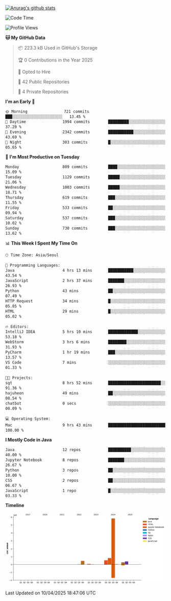 [![Anurag's github stats](https://github-readme-stats.vercel.app/api?username=hajubal)](https://github.com/anuraghazra/github-readme-stats)

<!--START_SECTION:waka-->
![Code Time](http://img.shields.io/badge/Code%20Time-358%20hrs%203%20mins-blue)

![Profile Views](http://img.shields.io/badge/Profile%20Views-0-blue)

**🐱 My GitHub Data** 

> 📦 223.3 kB Used in GitHub's Storage 
 > 
> 🏆 0 Contributions in the Year 2025
 > 
> 💼 Opted to Hire
 > 
> 📜 42 Public Repositories 
 > 
> 🔑 4 Private Repositories 
 > 
**I'm an Early 🐤** 

```text
🌞 Morning                721 commits         ███░░░░░░░░░░░░░░░░░░░░░░   13.45 % 
🌆 Daytime                1994 commits        █████████░░░░░░░░░░░░░░░░   37.20 % 
🌃 Evening                2342 commits        ███████████░░░░░░░░░░░░░░   43.69 % 
🌙 Night                  303 commits         █░░░░░░░░░░░░░░░░░░░░░░░░   05.65 % 
```
📅 **I'm Most Productive on Tuesday** 

```text
Monday                   809 commits         ████░░░░░░░░░░░░░░░░░░░░░   15.09 % 
Tuesday                  1129 commits        █████░░░░░░░░░░░░░░░░░░░░   21.06 % 
Wednesday                1003 commits        █████░░░░░░░░░░░░░░░░░░░░   18.71 % 
Thursday                 619 commits         ███░░░░░░░░░░░░░░░░░░░░░░   11.55 % 
Friday                   533 commits         ██░░░░░░░░░░░░░░░░░░░░░░░   09.94 % 
Saturday                 537 commits         ███░░░░░░░░░░░░░░░░░░░░░░   10.02 % 
Sunday                   730 commits         ███░░░░░░░░░░░░░░░░░░░░░░   13.62 % 
```


📊 **This Week I Spent My Time On** 

```text
🕑︎ Time Zone: Asia/Seoul

💬 Programming Languages: 
Java                     4 hrs 13 mins       ███████████░░░░░░░░░░░░░░   43.54 % 
JavaScript               2 hrs 37 mins       ███████░░░░░░░░░░░░░░░░░░   26.93 % 
Python                   43 mins             ██░░░░░░░░░░░░░░░░░░░░░░░   07.49 % 
HTTP Request             34 mins             █░░░░░░░░░░░░░░░░░░░░░░░░   05.85 % 
HTML                     29 mins             █░░░░░░░░░░░░░░░░░░░░░░░░   05.02 % 

🔥 Editors: 
IntelliJ IDEA            5 hrs 10 mins       █████████████░░░░░░░░░░░░   53.18 % 
WebStorm                 3 hrs 6 mins        ████████░░░░░░░░░░░░░░░░░   31.93 % 
PyCharm                  1 hr 19 mins        ███░░░░░░░░░░░░░░░░░░░░░░   13.57 % 
VS Code                  7 mins              ░░░░░░░░░░░░░░░░░░░░░░░░░   01.33 % 

🐱‍💻 Projects: 
sgt                      8 hrs 52 mins       ███████████████████████░░   91.36 % 
hajuheon                 49 mins             ██░░░░░░░░░░░░░░░░░░░░░░░   08.54 % 
chatbot                  0 secs              ░░░░░░░░░░░░░░░░░░░░░░░░░   00.09 % 

💻 Operating System: 
Mac                      9 hrs 43 mins       █████████████████████████   100.00 % 
```

**I Mostly Code in Java** 

```text
Java                     12 repos            ██████████░░░░░░░░░░░░░░░   40.00 % 
Jupyter Notebook         8 repos             ███████░░░░░░░░░░░░░░░░░░   26.67 % 
Python                   3 repos             ██░░░░░░░░░░░░░░░░░░░░░░░   10.00 % 
CSS                      2 repos             ██░░░░░░░░░░░░░░░░░░░░░░░   06.67 % 
JavaScript               1 repo              █░░░░░░░░░░░░░░░░░░░░░░░░   03.33 % 
```



**Timeline**

![Lines of Code chart](https://raw.githubusercontent.com/hajubal/hajubal/main/assets/bar_graph.png)


 Last Updated on 10/04/2025 18:47:06 UTC
<!--END_SECTION:waka-->